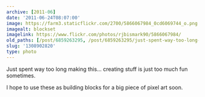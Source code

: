 ```yaml
---
archive: [2011-06]
date: '2011-06-24T08:07:00'
image: https://farm3.staticflickr.com/2700/5866067984_0cd6069744_o.png
imagealt: blockset
imagelink: https://www.flickr.com/photos/rjbismark90/5866067984/
old_paths: [/post/6859263295, /post/6859263295/just-spent-way-too-long-making-this-creating]
slug: '1308902820'
type: photo
---
```


Just spent way too long making this... creating stuff is just too much fun
sometimes.

I hope to use these as building blocks for a big piece of pixel art soon.

